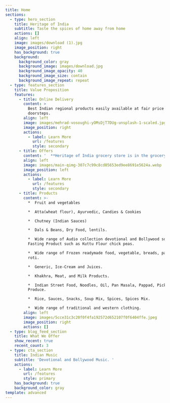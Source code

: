 ```yaml
---
title: Home
sections:
  - type: hero_section
    title: Heritage of India
    subtitle: Taste the spices of home away from home
    actions: []
    align: left
    image: images/download (1).jpg
    image_position: right
    has_background: true
    background:
      background_color: gray
      background_image: images/download.jpg
      background_image_opacity: 40
      background_image_size: contain
      background_image_repeat: repeat
  - type: features_section
    title: Value Proposition
    features:
      - title: Online Delivery
        content: >
          Best Indian regional products easily available at fair price on your
          doorsteps.
        align: left
        image: images/mehrad-vosoughi-yOMsDjT7DUg-unsplash-1-scaled.jpg
        image_position: right
        actions:
          - label: Learn More
            url: /features
            style: secondary
      - title: Offers
        content: '  **Heritage of India grocery store is in the grocery store industry to establish a specialty Indian grocery store and we will ensure we make available a wide range of goods and products from top manufacturing brands.**'
        align: left
        image: images/main-qimg-307c7c99c8cd05653ed9ee8691e5624a.webp
        image_position: left
        actions:
          - label: Learn More
            url: /features
            style: secondary
      - title: Products
        content: >-
          *  Fruit and vegetables 

          *  Atta(wheat flour), Ayurvedic, Candies & Cookies 

          *  Chutney (Indian Sauces) 

          *  Dals & Beans, Dry Food, lentils. 

          *  Wide range of Audio collection devotional and Bollywood songs. 
          Fasting Product such as Kuttu Flour chick peas. 

          *  Wide range of Frozen readymade food, vegetable, breads, paranthas,
          roti. 

          *  Generic, Ice-Cream and Juices. 

          *  Khakhra, Meat, and Milk Products. 

          *  Indian Street Food, Noodles, Oil, Pan Masala, Pappad, Pickles,
          Produce. 

          *  Rice, Sauces, Snacks, Soup Mix, Spices, Spices Mix. 

          *  Wide range of traditional and western clothing.
        align: left
        image: images/5cce31c3c20f0f4fa192572d652107f0f6404ffe.jpeg
        image_position: right
        actions: []
  - type: blog_feed_section
    title: What We Offer
    show_recent: true
    recent_count: 3
  - type: cta_section
    title: Indian Music
    subtitle: 'Devotional and Bollywood Music. '
    actions:
      - label: Learn More
        url: /features
        style: primary
    has_background: true
    background_color: gray
template: advanced
---
```

